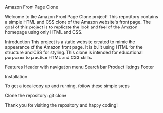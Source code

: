 Amazon Front Page Clone

Welcome to the Amazon Front Page Clone project! This repository contains a simple HTML and CSS clone of the Amazon website's front page. The goal of this project is to replicate the look and feel of the Amazon homepage using only HTML and CSS.

Introduction
This project is a static website created to mimic the appearance of the Amazon front page. It is built using HTML for the structure and CSS for styling.
This clone is intended for educational purposes to practice HTML and CSS skills.

Features
Header with navigation menu
Search bar
Product listings
Footer

Installation

To get a local copy up and running, follow these simple steps:

Clone the repository:
  git clone 
  

Thank you for visiting the repository and happy coding!
